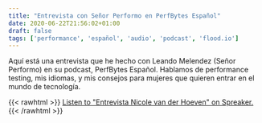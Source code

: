 ```yaml
---
title: "Entrevista con Señor Performo en PerfBytes Español"
date: 2020-06-22T21:56:02+01:00
draft: false
tags: ['performance', 'español', 'audio', 'podcast', 'flood.io']
---
```


Aquí está una entrevista que he hecho con Leando Melendez (Señor Performo) en su podcast, PerfBytes Español. Hablamos de performance testing, mis idiomas, y mis consejos para mujeres que quieren entrar en el mundo de tecnología.

{{< rawhtml >}}
<a class="spreaker-player" href="https://www.spreaker.com/user/perfbytes/perfbytesesp-s02e04-entrevistanicole" data-resource="episode_id=31696383" data-theme="light" data-autoplay="false" data-playlist="false" data-cover="https://d3wo5wojvuv7l.cloudfront.net/images.spreaker.com/original/2aed331516599f75dd433a42006da511.jpg" data-width="100%" data-height="400px">Listen to "Entrevista Nicole van der Hoeven" on Spreaker.</a><script async src="https://widget.spreaker.com/widgets.js"></script>
{{< /rawhtml >}}